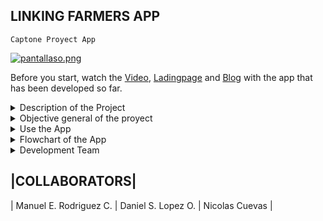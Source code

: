 ## LINKING FARMERS APP
`Captone Proyect App`

[![pantallaso.png](https://i.postimg.cc/7YQT5LDq/pantallaso.png)](https://postimg.cc/N5m0VB5n)

Before you start, watch the [Video](https://youtu.be/dB4hL3CZQqA), [Ladingpage](https://nicolas1897.github.io/vendedores/#) and [Blog](https://blogappholbertoncapstone.blogspot.com/2023/02/linking-farmers.html) with the app that has been developed so far.

<details><summary> Description of the Project </summary>

<p>

<h2>Description</h2>

This project is focused on increasing the profits of small farmers, reducing the number of intermediaries that mediate between workers and the companies that buy the products, in exchange for monetary remuneration, our goal is for small farmers to use our app to communicate more directly with potential buyers, thereby greatly reducing unnecessary expenses and therefore increasing the bottom line of the small worker.

</p>

</details>

<details><summary> Objective general of the proyect </summary>

<p>

<h2>Objective</h2>

Create an app that efficiently connects a farmer who wants to sell his products and one or more companies that require them.

</p>

</details>

<details><summary> Use the App </summary>

<p>

<h2>The App</h2>

The app works as a list of potential sellers and buyers, to access this list you must register as one of the two options, with that done you can see the information of other users and they will be able to see yours, with this information you will be able to communicate with the person of your interest.

</p>

</details>

<details><summary> Flowchart of the App </summary>

<p>

[![flujo.png](https://i.postimg.cc/QdNLBX8x/flujo.png)](https://postimg.cc/qzFDSH69)

</p>

</details>

<details><summary> Development Team </summary>

<p>

<h3>Manuel E. Rodriguez C.</h3>

[- Linkedin](https://www.linkedin.com/in/manuel-esteban-rodriguez-castro-967507266/)

[- Github](https://github.com/ManuRodriguezC)

<h3>Daniel S. Lopez O.</h3>

[- Linkedin](https://www.linkedin.com/in/daniel-santiago-lopez-ortigoza-973284267/)

[- Github](https://github.com/Danielxxdxdxd)

<h3>Nicolas Cuevas</h3>

[- Linkedin](https://img1.freepng.es/20180215/yaq/kisspng-t-shirt-face-smiley-clip-art-shocked-happy-face-5a85f6bd06d3e4.287266511518728893028.jpg)

[- Github](https://github.com/nicolas1897)

</p>

</details>

|COLLABORATORS|
-------------------------------------------------------------------------
|  Manuel E. Rodriguez C. |  Daniel S. Lopez O. |  Nicolas Cuevas |
